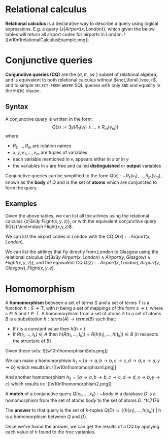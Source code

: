 # Relational calculus
**Relational calculus** is a declarative way to describe a query using logical expressions. E.g. a query $\{x|Airport(x,London)\}$, which given the below tables will return all airport codes for airports in London.
![[w10n1relationalCalculusExample.png]]
# Conjunctive queries
**Conjunctive queries (CQ)** are the $\{\sigma,\pi,\bowtie\}$ subset of relational algebra, and is equivalent to both relational calculus without $\not,\forall,\vee,=$, and to simple `SELECT-FROM-WHERE` SQL queries with only `AND` and equality in the `WHERE` clause.
## Syntax
A conjunctive query is written in the form:
$$
Q(x):=\exists y(R_1(v_1)\wedge\dots\wedge R_m(v_m))
$$
where:
- $R_1,\dots,R_m$ are relation names
- $x,y,v_1,\dots,v_m$ are tuples of variables
- each variable mentioned in $v_i$ appears either in $x$ or in $y$
- the variables in $x$ are free and called **distinguished** or **output** variables

Conjunctive queries can be simplified to the form $Q(x):-R_1(v_1),\dots,R_m(v_m)$, known as the **body** of $Q$ and is the set of **atoms** which are conjuncted to form the query.
## Examples
Given the above tables, we can list all the airlines using the relational calculus $\{z|\exists x\exists y\ Flight(x,y,z)\}$, or with the equivalent conjunctive query $Q(z):\textendash Flight(x,y,z)$.

We can list the airport codes in London with the CQ $Q(x):-Airport(x,London)$.

We can list the airlines that fly directly from London to Glasgow using the relational calculus $\{z|\exists x\exists y\ Airport(x,London)\wedge Airport(y,Glasgow)\wedge Flight(x,y,z)\}$, and the equivalent CQ $Q(z):-Airport(x,London),Airport(y,Glasgow),Flight(x,y,z)$.
# Homomorphism
A **homomorphism** between a set of terms $S$ and a set of terms $T$ is a function $h:S\rightarrow T$, with $h$ being a set of mappings of the form $s\rightarrow t$, where $s\in S$ and $t\in T$.
A homomorphism from a set of atoms $A$ to a set of atoms $B$ is a substitution $h: terms(A)\rightarrow terms(B)$ such that:
- If $t$ is a constant value then $h(t)=t$
- If $R(t_1,\dots,t_k)\in A$ then $h(R(t_1,\dots,t_k))=R(h(t_1),\dots,h(t_k))\in B$ ($h$ respects the structure of $B$)

Given these sets:
![[w10n1homorphismSets.png]]

We can make a homomorphism $h_1=\{a\rightarrow a,b\rightarrow b,c\rightarrow c,d\rightarrow d,x\rightarrow a, y\rightarrow b\}$ which results in:
![[w10n1homomorphism1.png]]

And another homomorphism $h_2=\{a\rightarrow a,b\rightarrow b,c\rightarrow c,d\rightarrow d,x\rightarrow b, y\rightarrow c\}$ which results in:
![[w10n1homomorphism2.png]]

A **match** of a conjunctive query $Q(x_1,\dots,x_k):-body$ in a database $D$ is a homomorphism from the set of atoms $body$ to the set of atoms $D$. ^fc7176

The **answer** to that query is the set of $k$-tuples $Q(D):=\{(h(x_1),\dots,h(x_k))\ |\text{ h is a homomorphism between }Q\text{ and }D\}$.

Once we've found the answer, we can get the results of a CQ by applying each value of $h$ found to the free variables.